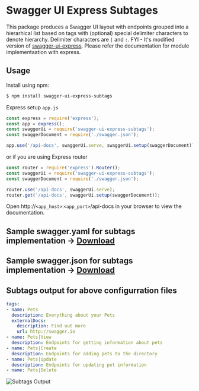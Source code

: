 # Swagger UI Express Subtages

This package produces a Swagger UI layout with endpoints grouped into a hierarhical list based on tags with
(optional) special delimiter characters to denote hierarchy. Delimiter characters are `|` and `:`. FYI - It's modified version of [swagger-ui-express](https://www.npmjs.com/package/swagger-ui-express). Please refer the documentation for module implementaation with express.


## Usage

Install using npm:

```bash
$ npm install swagger-ui-express-subtags
```

Express setup `app.js`
```javascript
const express = require('express');
const app = express();
const swaggerUi = require('swagger-ui-express-subtags');
const swaggerDocument = require('./swagger.json');

app.use('/api-docs', swaggerUi.serve, swaggerUi.setup(swaggerDocument));
```

or if you are using Express router

```javascript
const router = require('express').Router();
const swaggerUi = require('swagger-ui-express-subtags');
const swaggerDocument = require('./swagger.json');

router.use('/api-docs', swaggerUi.serve);
router.get('/api-docs', swaggerUi.setup(swaggerDocument));
```

Open http://`<app_host>`:`<app_port>`/api-docs in your browser to view the documentation.

## Sample swagger.yaml for subtags implementation -> [Download](https://github.com/prabha-coder/swagger-ui-express-subtags/blob/main/swagger.yaml)

## Sample swagger.json for subtags implementation -> [Download](https://github.com/prabha-coder/swagger-ui-express-subtags/blob/main/swagger.json)

## Subtags output for above configurration files

```yaml
tags:
- name: Pets
  description: Everything about your Pets
  externalDocs:
    description: Find out more
    url: http://swagger.io
- name: Pets|View
  description: Endpoints for getting information about pets
- name: Pets|Create
  description: Endpoints for adding pets to the directory
- name: Pets|Update
  description: Endpoints for updating pet information
- name: Pets|Delete

```

![Subtags Output](https://github.com/prabha-coder/swagger-ui-express-subtags/blob/main/assets/Pet_tags_and_subtags_output.png?raw=true)

